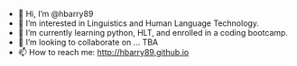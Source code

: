 - 👋 Hi, I’m @hbarry89
- 👀 I’m interested in Linguistics and Human Language Technology.
- 🌱 I’m currently learning python, HLT, and enrolled in a coding bootcamp.
- 💞️ I’m looking to collaborate on ... TBA
- 📫 How to reach me: http://hbarry89.github.io

<!---
hbarry89/hbarry89 is a ✨ special ✨ repository because its `README.md` (this file) appears on your GitHub profile.
You can click the Preview link to take a look at your changes.
--->
